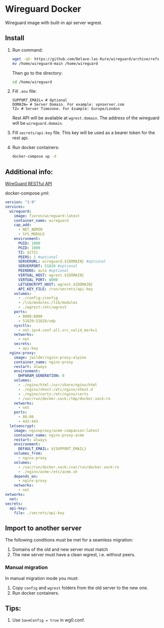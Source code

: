 # Wireguard Docker

Wireguard image with built-in api server wgrest.

## Install
1. Run command:
	```sh
	wget -qO- https://github.com/Delave-las-Kure/wireguard/archive/refs/heads/main.tar.gz | tar xvz -C /home && \
	mv /home/wireguard-main /home/wireguard
	```
	Then go to the directory:
	```sh
	cd /home/wireguard
	```

2. Fill `.env` file:
	```
	SUPPORT_EMAIL= # Optional
	DOMAIN= # Server Domain. For example: vpnserver.com
	TZ= # Server Timezone. For Example: Europe/London
	```
	Rest API will be available at `wgrest.domain`. The address of the wireguard will be `wireguard.domain`.

3. Fill `secrets/api-key` file. This key will be used as a bearer token for the rest api.

4.	Run docker containers:
	```sh
	docker-compose up -d
	```

## Additional info:
[WireGuard RESTful API](https://wgrest.forestvpn.com/swagger/#/device/ListDevices)


docker-compose.yml:
```yaml
version: "3.9"
services:
  wireguard:
    image: fieron/wireguard:latest
    container_name: wireguard
    cap_add:
      - NET_ADMIN
      - SYS_MODULE
    environment:
      PUID: 1000
      PGID: 1000
      TZ: ${TZ}
      PEERS: 1 #optional
      SERVERURL: wireguard.${DOMAIN} #optional
      SERVERPORT: 51820 #optional
      PEERDNS: auto #optional
      VIRTUAL_HOST: wgrest.${DOMAIN}
      VIRTUAL_PORT: 8000
      LETSENCRYPT_HOST: wgrest.${DOMAIN}
      API_KEY_FILE: /run/secrets/api-key
    volumes:
      - ./config:/config
      - /lib/modules:/lib/modules
      - ./wgrest:/etc/wgrest
    ports:
      - 8000:8000
      - 51820:51820/udp
    sysctls:
      - net.ipv4.conf.all.src_valid_mark=1
    networks:
      - net
    secrets:
      - api-key
  nginx-proxy:
    image: jwilder/nginx-proxy:alpine
    container_name: nginx-proxy
    restart: always
    environment:
      DHPARAM_GENERATION: 0
    volumes:
      - ./nginx/html:/usr/share/nginx/html
      - ./nginx/vhost:/etc/nginx/vhost.d
      - ./nginx/certs:/etc/nginx/certs
      - /var/run/docker.sock:/tmp/docker.sock:ro
    networks:
      - net
    ports:
      - 80:80
      - 443:443
  letsencrypt:
    image: nginxproxy/acme-companion:latest
    container_name: nginx-proxy-acme
    restart: always
    environment:
      DEFAULT_EMAIL: ${SUPPORT_EMAIL}
    volumes_from:
      - nginx-proxy
    volumes:
      - /var/run/docker.sock:/var/run/docker.sock:ro
      - ./nginx/acme:/etc/acme.sh
    depends_on:
      - nginx-proxy
    networks:
      - net
networks:
  net:
secrets:
  api-key:
    file: ./secrets/api-key
```

## Import to another server
The following conditions must be met for a seamless migration:
1. Domains of the old and new server must match
2. The new server must have a clean wgrest, i.e. without peers.

### Manual migration
In manual migration mode you must:
1. Copy `config` and `wgrest` folders from the old server to the new one.
2. Run docker containers.

## Tips:

1. Use `SaveConfig = true` in wg0.conf.
